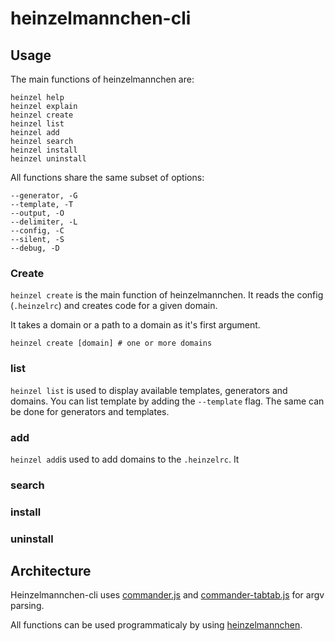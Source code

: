 heinzelmannchen-cli
===================

Usage
-----

The main functions of heinzelmannchen are:
```shell
heinzel help
heinzel explain
heinzel create
heinzel list
heinzel add
heinzel search
heinzel install
heinzel uninstall
```

All functions share the same subset of options:
```shell
--generator, -G
--template, -T
--output, -O
--delimiter, -L
--config, -C
--silent, -S
--debug, -D
```

### Create

`heinzel create` is the main function of heinzelmannchen.
It reads the config (`.heinzelrc`) and creates code for a given domain.

It takes a domain or a path to a domain as it's first argument.

```shell
heinzel create [domain] # one or more domains
```

### list
`heinzel list` is used to display available templates, generators and domains.
You can list template by adding the `--template` flag. The same can be done for generators and templates.

### add
`heinzel add`is used to add domains to the `.heinzelrc`.
It

### search
### install
### uninstall

Architecture
------------

Heinzelmannchen-cli uses [commander.js](https://github.com/visionmedia/commander.js) and [commander-tabtab.js](https://github.com/bencevans/commander-tabtab.js)
for argv parsing.

All functions can be used programmaticaly by using [heinzelmannchen](https://github.com/heinzelmannchen/heinzelmannchen).
